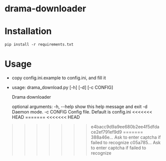 drama-downloader
=============

# Installation

    pip install -r requirements.txt

# Usage

- copy config.ini.example to config.ini, and fill it

- usage: drama_download.py [-h] [-d] [-c CONFIG]

    Drama downloader

    optional arguments:
      -h, --help  show this help message and exit
      -d          Daemon mode.
      -c CONFIG   Config file. Default is config.ini
<<<<<<< HEAD
=======
<<<<<<< HEAD
>>>>>>> e4bacc9d9a9ee680b2ee4f5dfdace2ef791ef9d9
=======
>>>>>>> 388a46e... Ask to enter captcha if failed to recognize
>>>>>>> c05a785... Ask to enter captcha if failed to recognize
